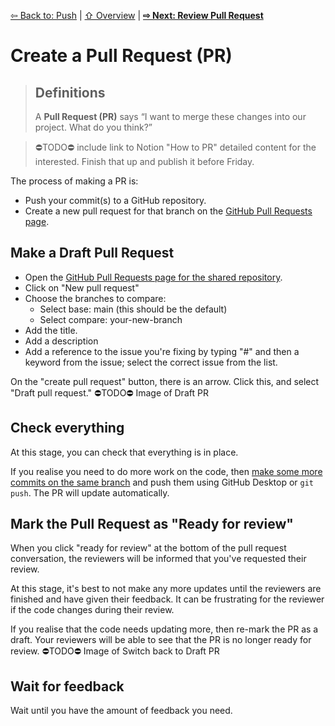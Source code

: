[⇦ Back to: Push](how-to-push.md) | [⇧ Overview](README.md) | [**⇨ Next: Review Pull Request**](how-to-pr-review.md)

# Create a Pull Request (PR)

> ## Definitions
> A **Pull Request (PR)** says “I want to merge these changes into our project. What do you think?” 

> ⛔️TODO⛔️ include link to Notion "How to PR" detailed content for the interested. Finish that up and publish it before Friday.

The process of making a PR is:
- Push your commit(s) to a GitHub repository.
- Create a new pull request for that branch on the  [GitHub Pull Requests page](https://github.com/brown-ccv/dscov-github-workshop/pulls).

## Make a Draft Pull Request

- Open the [GitHub Pull Requests page for the shared repository](https://github.com/brown-ccv/dscov-github-workshop/pulls).
- Click on "New pull request"
- Choose the branches to compare:
  - Select base: main (this should be the default)
  - Select compare: your-new-branch
- Add the title.
- Add a description
- Add a reference to the issue you're fixing by typing "#" and then a keyword from the issue; select the correct issue from the list.

On the "create pull request" button, there is an arrow. Click this, and select "Draft pull request."
⛔️TODO⛔️ Image of Draft PR

## Check everything

At this stage, you can check that everything is in place.

If you realise you need to do more work on the code, then [make some more commits on the same branch](how-to-commit.md) and push them using GitHub Desktop or `git push`. The PR will update automatically.

## Mark the Pull Request as "Ready for review"

When you click "ready for review" at the bottom of the pull request conversation, the reviewers will be informed that you've requested their review.

At this stage, it's best to not make any more updates until the reviewers are finished and have given their feedback. It can be frustrating for the reviewer if the code changes during their review.

If you realise that the code needs updating more, then re-mark the PR as a draft. Your reviewers will be able to see that the PR is no longer ready for review. 
⛔️TODO⛔️ Image of Switch back to Draft PR

## Wait for feedback
Wait until you have the amount of feedback you need.